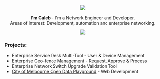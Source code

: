 <h3 align="center">
    <img src="https://i.postimg.cc/nVk9xH7H/Application-Frame-Host-mjk-L35s-DDr-removebg-preview.png">
</h3>

<p align="center">
    <b>I'm Caleb</b> - I'm a Network Engineer and Developer.<br> Areas of interest: Development, automation and enterprise networking. 
</p>

<p align="center">
    <img src="https://skillicons.dev/icons?i=py,powershell,bash"/>
</p>

### Projects:
- Enterprise Service Desk Multi-Tool - User & Device Management
- Enterprise Geo-fence Management - Request, Approve & Process
- Enterprise Network Switch Upgrade Validation Tool
- <a href="https://github.com/Chameleon-company/MOP"> City of Melbourne Open Data Playground</a> - Web Development
